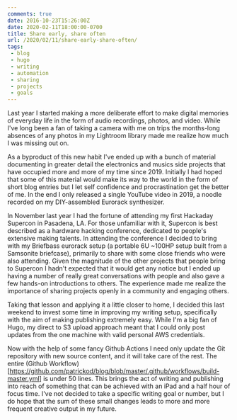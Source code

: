 ```yaml
--- 
comments: true
date: 2016-10-23T15:26:00Z
date: 2020-02-11T18:00:00-0700
title: Share early, share often
url: /2020/02/11/share-early-share-often/
tags:
 - blog
 - hugo
 - writing
 - automation
 - sharing
 - projects
 - goals
--- 
```


Last year I started making a more deliberate effort to make digital memories of everyday life in the form of audio recordings, photos, and video. While I've long been a fan of taking a camera with me on trips the months-long absences of any photos in my Lightroom library made me realize how much I was missing out on.

As a byproduct of this new habit I've ended up with a bunch of material documenting in greater detail the electronics and musics side projects that have occupied more and more of my time since 2019. Initially I had hoped that some of this material would make its way to the world in the form of short blog entries but I let self confidence and procrastination get the better of me. In the end I only released a single YouTube video in 2019, a noodle recorded on my DIY-assembled Eurorack synthesizer. 

In November last year I had the fortune of attending my first Hackaday Supercon in Pasadena, LA. For those unfamiliar with it,  Supercon is best described as a hardware hacking conference, dedicated to people's extensive making talents. In attending the conference I decided to bring with my Briefbass eurorack setup (a portable 6U ~100HP setup built from a Samsonite briefcase), primarily to share with some close friends who were also attending. Given the magnitude of the other projects that people bring to Supercon I hadn't expected that it would get any notice but I ended up having a number of really great conversations with people and also gave a few hands-on introductions to others. The experience made me realize the importance of sharing projects openly in a community and engaging others. 

Taking that lesson and applying it a little closer to home, I decided this last weekend to invest some time in improving my writing setup, specifically with the aim of making publishing extremely easy. While I'm a big fan of Hugo, my direct to S3 upload approach meant that I could only post updates from the one machine with valid personal AWS credentials.

Now with the help of some fancy Github Actions I need only update the Git repository with new source content, and it will take care of the rest. The entire (Github Workflow)[https://github.com/patrickod/blog/blob/master/.github/workflows/build-master.yml] is under 50 lines. This brings the act of writing and publishing into reach of something that can be achieved with an iPad and a half hour of focus time. I've not decided to take a specific writing goal or number, but I do hope that the sum of these small changes leads to more and more frequent creative output in my future.
